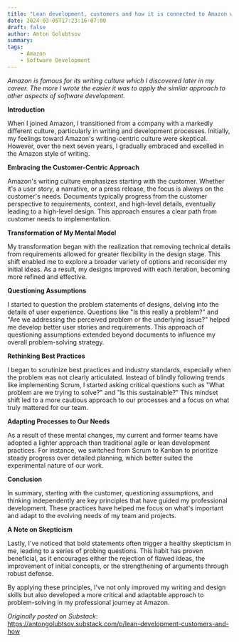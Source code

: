 ```yaml
---
title: "Lean development, customers and how it is connected to Amazon writing culture"
date: 2024-03-05T17:23:16-07:00
draft: false
author: Anton Golubtsov
summary:
tags:
    - Amazon
    - Software Development
---
```


_Amazon is famous for its writing culture which I discovered later in my career. The more I wrote the easier it was to apply the similar approach to other aspects of software development._

**Introduction**

When I joined Amazon, I transitioned from a company with a markedly different culture, particularly in writing and development processes. Initially, my feelings toward Amazon's writing-centric culture were skeptical. However, over the next seven years, I gradually embraced and excelled in the Amazon style of writing.

**Embracing the Customer-Centric Approach**

Amazon's writing culture emphasizes starting with the customer. Whether it's a user story, a narrative, or a press release, the focus is always on the customer's needs. Documents typically progress from the customer perspective to requirements, context, and high-level details, eventually leading to a high-level design. This approach ensures a clear path from customer needs to implementation.

**Transformation of My Mental Model**

My transformation began with the realization that removing technical details from requirements allowed for greater flexibility in the design stage. This shift enabled me to explore a broader variety of options and reconsider my initial ideas. As a result, my designs improved with each iteration, becoming more refined and effective.

**Questioning Assumptions**

I started to question the problem statements of designs, delving into the details of user experience. Questions like "Is this really a problem?" and "Are we addressing the perceived problem or the underlying issue?" helped me develop better user stories and requirements. This approach of questioning assumptions extended beyond documents to influence my overall problem-solving strategy.

**Rethinking Best Practices**

I began to scrutinize best practices and industry standards, especially when the problem was not clearly articulated. Instead of blindly following trends like implementing Scrum, I started asking critical questions such as "What problem are we trying to solve?" and "Is this sustainable?" This mindset shift led to a more cautious approach to our processes and a focus on what truly mattered for our team.

**Adapting Processes to Our Needs**

As a result of these mental changes, my current and former teams have adopted a lighter approach than traditional agile or lean development practices. For instance, we switched from Scrum to Kanban to prioritize steady progress over detailed planning, which better suited the experimental nature of our work.

**Conclusion**

In summary, starting with the customer, questioning assumptions, and thinking independently are key principles that have guided my professional development. These practices have helped me focus on what's important and adapt to the evolving needs of my team and projects.

**A Note on Skepticism**

Lastly, I've noticed that bold statements often trigger a healthy skepticism in me, leading to a series of probing questions. This habit has proven beneficial, as it encourages either the rejection of flawed ideas, the improvement of initial concepts, or the strengthening of arguments through robust defense.

By applying these principles, I've not only improved my writing and design skills but also developed a more critical and adaptable approach to problem-solving in my professional journey at Amazon.

_Originally posted on Substack_: https://antongolubtsov.substack.com/p/lean-development-customers-and-how
